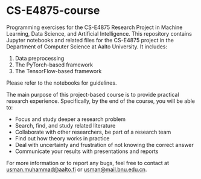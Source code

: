 # CS-E4875-course
Programming exercises for the CS-E4875 Research Project in Machine Learning, Data Science, and Artificial Intelligence.
This repository contains Jupyter notebooks and related files for the CS-E4875 project in the Department of Computer Science at Aalto University. It includes:

1. Data preprocessing
2. The PyTorch-based framework
3. The TensorFlow-based framework
   
Please refer to the notebooks for guidelines.


The main purpose of this project-based course is to provide practical research experience. Specifically, by the end of the course, you will be able to:

* Focus and study deeper a research problem
* Search, find, and study related literature 
* Collaborate with other researchers, be part of a research team 
* Find out how theory works in practice 
* Deal with uncertainty and frustration of not knowing the correct answer 
* Communicate your results with presentations and reports 





For more information or to report any bugs, feel free to contact at usman.muhammad@aalto.fi or usman@mail.bnu.edu.cn.




